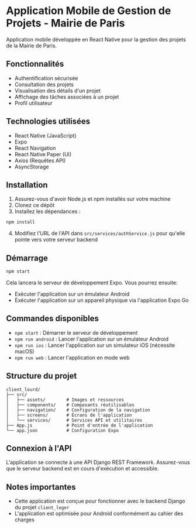 # Application Mobile de Gestion de Projets - Mairie de Paris

Application mobile développée en React Native pour la gestion des projets de la Mairie de Paris.

## Fonctionnalités

- Authentification sécurisée
- Consultation des projets
- Visualisation des détails d'un projet
- Affichage des tâches associées à un projet
- Profil utilisateur

## Technologies utilisées

- React Native (JavaScript)
- Expo
- React Navigation
- React Native Paper (UI)
- Axios (Requêtes API)
- AsyncStorage

## Installation

1. Assurez-vous d'avoir Node.js et npm installés sur votre machine
2. Clonez ce dépôt
3. Installez les dépendances :

```bash
npm install
```

4. Modifiez l'URL de l'API dans `src/services/authService.js` pour qu'elle pointe vers votre serveur backend

## Démarrage

```bash
npm start
```

Cela lancera le serveur de développement Expo. Vous pourrez ensuite:
- Exécuter l'application sur un émulateur Android
- Exécuter l'application sur un appareil physique via l'application Expo Go

## Commandes disponibles

- `npm start` : Démarrer le serveur de développement
- `npm run android` : Lancer l'application sur un émulateur Android
- `npm run ios` : Lancer l'application sur un simulateur iOS (nécessite macOS)
- `npm run web` : Lancer l'application en mode web

## Structure du projet

```
client_lourd/
├── src/
│   ├── assets/        # Images et ressources
│   ├── components/    # Composants réutilisables
│   ├── navigation/    # Configuration de la navigation
│   ├── screens/       # Écrans de l'application
│   └── services/      # Services API et utilitaires
├── App.js             # Point d'entrée de l'application
└── app.json           # Configuration Expo
```

## Connexion à l'API

L'application se connecte à une API Django REST Framework. Assurez-vous que le serveur backend est en cours d'exécution et accessible.

## Notes importantes

- Cette application est conçue pour fonctionner avec le backend Django du projet `client_leger`
- L'application est optimisée pour Android conformément au cahier des charges